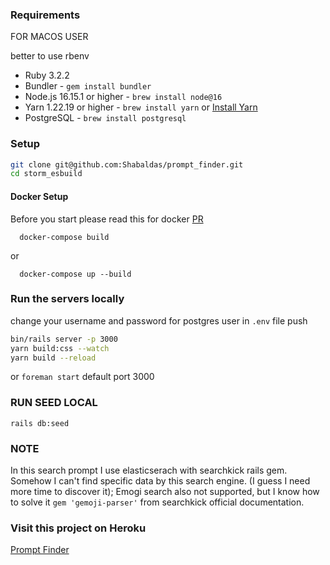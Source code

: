 ### Requirements

FOR MACOS USER

  better to use rbenv
  - Ruby 3.2.2
  - Bundler - `gem install bundler`
  - Node.js 16.15.1 or higher - `brew install node@16`
  - Yarn 1.22.19 or higher - `brew install yarn` or [Install Yarn](https://yarnpkg.com/en/docs/install)
  - PostgreSQL - `brew install postgresql`
  ### Setup
  ```bash
  git clone git@github.com:Shabaldas/prompt_finder.git
  cd storm_esbuild
  ```

  #### Docker Setup
  Before you start please read this for docker [PR](https://github.com/Shabaldas/prompt_finder/pull/9)
  ```
    docker-compose build
  ```
  or
  ```
    docker-compose up --build
  ```
  
  ### Run the servers locally
  change your username and password for postgres user in ```.env``` file
  push 
  ```bash
  bin/rails server -p 3000
  yarn build:css --watch
  yarn build --reload
  ```
  or
  ```foreman start```
  default port 3000

### RUN SEED LOCAL
  ```
  rails db:seed
  ```
### NOTE
  In this search prompt I use elasticserach with searchkick rails gem.
  Somehow I can't find specific data by this search engine. (I guess I need more time to discover it);
  Emogi search also not supported, but I know how to solve it ```gem 'gemoji-parser'``` from searchkick official documentation.

### Visit this project on Heroku
  [Prompt Finder](https://prompt-search-55dc9c512838.herokuapp.com/)